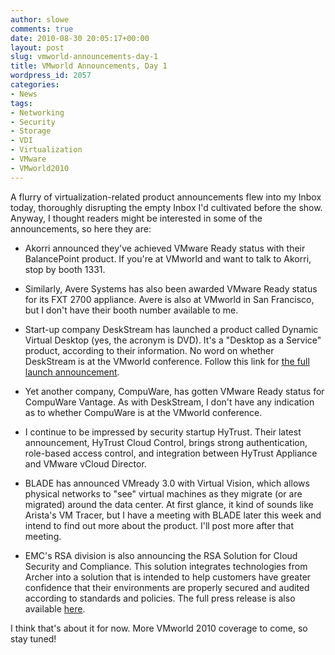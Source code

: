 ```yaml
---
author: slowe
comments: true
date: 2010-08-30 20:05:17+00:00
layout: post
slug: vmworld-announcements-day-1
title: VMworld Announcements, Day 1
wordpress_id: 2057
categories:
- News
tags:
- Networking
- Security
- Storage
- VDI
- Virtualization
- VMware
- VMworld2010
---
```


A flurry of virtualization-related product announcements flew into my Inbox today, thoroughly disrupting the empty Inbox I'd cultivated before the show. Anyway, I thought readers might be interested in some of the announcements, so here they are:

* Akorri announced they've achieved VMware Ready status with their BalancePoint product. If you're at VMworld and want to talk to Akorri, stop by booth 1331.

* Similarly, Avere Systems has also been awarded VMware Ready status for its FXT 2700 appliance. Avere is also at VMworld in San Francisco, but I don't have their booth number available to me.

* Start-up company DeskStream has launched a product called Dynamic Virtual Desktop (yes, the acronym is DVD). It's a "Desktop as a Service" product, according to their information. No word on whether DeskStream is at the VMworld conference. Follow this link for [the full launch announcement](http://www.businesswire.com/news/home/20100830005553/en).

* Yet another company, CompuWare, has gotten VMware Ready status for CompuWare Vantage. As with DeskStream, I don't have any indication as to whether CompuWare is at the VMworld conference.

* I continue to be impressed by security startup HyTrust. Their latest announcement, HyTrust Cloud Control, brings strong authentication, role-based access control, and integration between HyTrust Appliance and VMware vCloud Director.

* BLADE has announced VMready 3.0 with Virtual Vision, which allows physical networks to "see" virtual machines as they migrate (or are migrated) around the data center. At first glance, it kind of sounds like Arista's VM Tracer, but I have a meeting with BLADE later this week and intend to find out more about the product. I'll post more after that meeting.

* EMC's RSA division is also announcing the RSA Solution for Cloud Security and Compliance. This solution integrates technologies from Archer into a solution that is intended to help customers have greater confidence that their environments are properly secured and audited according to standards and policies. The full press release is also available [here](http://www.emc.com/about/news/press/2010/20100830-01.htm).

I think that's about it for now. More VMworld 2010 coverage to come, so stay tuned!
